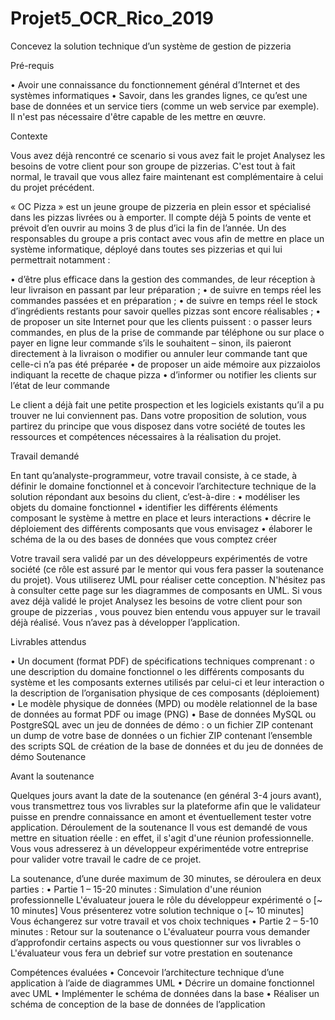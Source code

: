 # Projet5_OCR_Rico_2019
Concevez la solution technique d’un système de gestion de pizzeria

Pré-requis

•	Avoir une connaissance du fonctionnement général d’Internet et des systèmes informatiques
•	Savoir, dans les grandes lignes, ce qu’est une base de données et un service tiers (comme un web service par exemple). Il n'est pas nécessaire d'être capable de les mettre en œuvre.

Contexte

Vous avez déjà rencontré ce scenario si vous avez fait le projet Analysez les besoins de votre client pour son groupe de pizzerias. C'est tout à fait normal, le travail que vous allez faire maintenant est complémentaire à celui du projet précédent.

« OC Pizza » est un jeune groupe de pizzeria en plein essor et spécialisé dans les pizzas livrées ou à emporter. Il compte déjà 5 points de vente et prévoit d’en ouvrir au moins 3 de plus d’ici la fin de l’année. Un des responsables du groupe a pris contact avec vous afin de mettre en place un système informatique, déployé dans toutes ses pizzerias et qui lui permettrait notamment :

•	d’être plus efficace dans la gestion des commandes, de leur réception à leur livraison en passant par leur préparation ;
•	de suivre en temps réel les commandes passées et en préparation ;
•	de suivre en temps réel le stock d’ingrédients restants pour savoir quelles pizzas sont encore réalisables ;
•	de proposer un site Internet pour que les clients puissent :
o	passer leurs commandes, en plus de la prise de commande par téléphone ou sur place
o	payer en ligne leur commande s’ils le souhaitent – sinon, ils paieront directement à la livraison
o	modifier ou annuler leur commande tant que celle-ci n’a pas été préparée
•	de proposer un aide mémoire aux pizzaiolos indiquant la recette de chaque pizza
•	d’informer ou notifier les clients sur l’état de leur commande

Le client a déjà fait une petite prospection et les logiciels existants qu’il a pu trouver ne lui conviennent pas.
Dans votre proposition de solution, vous partirez du principe que vous disposez dans votre société de toutes les ressources et compétences nécessaires à la réalisation du projet.

Travail demandé

En tant qu’analyste-programmeur, votre travail consiste, à ce stade, à définir le domaine fonctionnel et à concevoir l’architecture technique de la solution répondant aux besoins du client, c’est-à-dire :
•	modéliser les objets du domaine fonctionnel
•	identifier les différents éléments composant le système à mettre en place et leurs interactions
•	décrire le déploiement des différents composants que vous envisagez
•	élaborer le schéma de la ou des bases de données que vous comptez créer

Votre travail sera validé par un des développeurs expérimentés de votre société (ce rôle est assuré par le mentor qui vous fera passer la soutenance du projet).
Vous utiliserez UML pour réaliser cette conception.
N'hésitez pas à consulter cette  page sur les diagrammes de composants en UML.
Si vous avez déjà validé le projet  Analysez les besoins de votre client pour son groupe de pizzerias , vous pouvez bien entendu vous appuyer sur le travail déjà réalisé.
 Vous n’avez pas à développer l’application.
 
Livrables attendus

•	Un document (format PDF) de spécifications techniques comprenant :
o	une description du domaine fonctionnel
o	les différents composants du système et les composants externes utilisés par celui-ci et leur interaction
o	la description de l’organisation physique de ces composants (déploiement)
•	Le modèle physique de données (MPD) ou modèle relationnel de la base de données au format PDF ou image (PNG)
•	Base de données MySQL ou PostgreSQL avec un jeu de données de démo :
o	un fichier ZIP contenant un dump de votre base de données
o	un fichier ZIP contenant l’ensemble des scripts SQL de création de la base de données et du jeu de données de démo
Soutenance

Avant la soutenance

Quelques jours avant la date de la soutenance (en général 3-4 jours avant), vous transmettrez  tous vos livrables sur la plateforme afin que le validateur puisse en prendre connaissance en amont et éventuellement tester votre application.
Déroulement de la soutenance
Il vous est demandé de vous mettre en situation réelle : en effet, il s'agit d'une réunion professionnelle. Vous vous adresserez à un développeur expérimentéde votre entreprise pour valider votre travail le cadre de ce projet.

La soutenance, d’une durée maximum de 30 minutes, se déroulera en deux parties :
•	Partie 1 – 15-20 minutes : Simulation d'une réunion professionnelle
L'évaluateur jouera le rôle du développeur expérimenté
o	[~ 10 minutes] Vous présenterez votre solution technique
o	[~ 10 minutes] Vous échangerez sur votre travail et vos choix techniques
•	Partie 2 – 5-10 minutes : Retour sur la soutenance
o	L'évaluateur pourra vous demander d’approfondir certains aspects ou vous questionner sur vos livrables
o	L'évaluateur vous fera un debrief sur votre prestation en soutenance
 
Compétences évaluées
•  Concevoir l’architecture technique d’une application à l’aide de diagrammes UML
•  Décrire un domaine fonctionnel avec UML
•  Implémenter le schéma de données dans la base
•  Réaliser un schéma de conception de la base de données de l’application
